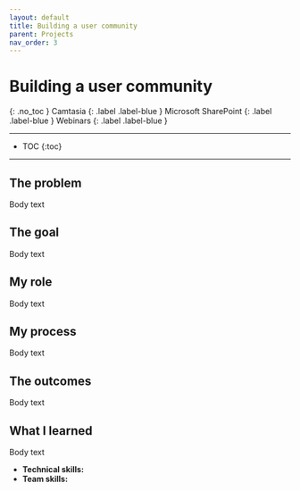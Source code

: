 ```yaml
---
layout: default
title: Building a user community
parent: Projects
nav_order: 3
---
```


# Building a user community
{: .no_toc }
Camtasia
{: .label .label-blue }
Microsoft SharePoint
{: .label .label-blue }
Webinars
{: .label .label-blue }


---

- TOC
{:toc}

---

## The problem
Body text

## The goal
Body text

## My role
Body text

## My process
Body text

## The outcomes
Body text

## What I learned
Body text

- **Technical skills:** 
- **Team skills:**
